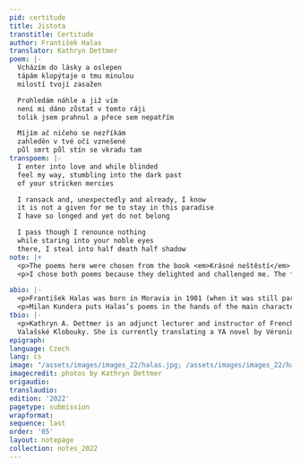 ```yaml
---
pid: certitude
title: Jistota
transtitle: Certitude
author: František Halas
translator: Kathryn Dettmer
poem: |-
  Vcházím do lásky a oslepen
  tápám klopýtaje o tmu minulou
  milostí tvojí zasažen

  Prohledám náhle a již vím
  není mi dáno zůstat v tomto ráji
  tolik jsem prahnul a přece sem nepatřím

  Míjím ač ničeho se nezříkám
  zahleděn v tvé oči vznešené
  půl smrt půl stín se vkradu tam
transpoem: |-
  I enter into love and while blinded
  feel my way, stumbling into the dark past
  of your stricken mercies

  I ransack and, unexpectedly and already, I know
  it is not a given for me to stay in this paradise
  I have so longed and yet do not belong

  I pass though I renounce nothing
  while staring into your noble eyes
  there, I steal into half death half shadow
note: |+
  <p>The poems here were chosen from the book <em>Krásné neštěstí</em> (<em>Beautiful Bad Luck</em> – or <em>Unhappiness</em>, depending on how you read it), which was first published in 2006 by one of Halas’s sons, a well-known radio presenter in the Czech Republic. The poems were published for the first time alongside the letters that Halas sent them in, to his wife, between the years 1928 and 1939. None of her correspondence is included in the volume.</p>
  <p>I chose both poems because they delighted and challenged me. The first thing I discovered is that making things rhyme in Czech is much easier than in English. I was only able to preserve the rhyme in “Whispered,” but since Halas was often accused of not being poetic enough, I figured he would not mind.</p>

abio: |-
  <p>František Halas was born in Moravia in 1901 (when it was still part of the Austro-Hungarian Empire) and died in 1949. He was an active member of the communist Czech resistance to the Nazis and wrote for the illegal communist newspaper, <em>Rudé Pravo</em>. When he died, he was a celebrated poet, an editor at Orbis Publishing House, and the head of the writers‘ union of the Ministry of Information. His poetry, however, was lyrical in nature, eventually leading to a falling out with the communist regime. He was not dialectic enough for communist tastes. During the Prague Spring of 1968, one of his sons, Ludvig Kundera (father of writer Milan Kundera), and others published a book that revived interest in Halas’s early lyric poetry.</p>
  <p>Milan Kundera puts Halas’s poems in the hands of the main character of the novel <em>The Joke</em> (<em>Žert</em>), which is how I was introduced to Halas. The protagonist wallows in the poems because he has been exiled for a bad joke. He uses them to seduce a girl, who is happier to hear them than she is with his physical advances. Halas’s poems are melodramatic and strange — my favorite kind of love poem.</p>
tbio: |-
  <p>Kathryn A. Dettmer is an adjunct lecturer and instructor of French at the University of Pennsylvania, Drexel University, and Widener University. As a Peace Corps volunteer, she had the luck to learn Czech in a castle located in the spa town of Poděbrady before teaching English in an academic high school in
  Valašské Klobouky. She is currently translating a YA novel by Véronique Tadjo from French.</p>
epigraph: 
language: Czech
lang: cs
image: "/assets/images/images_22/halas.jpg; /assets/images/images_22/halas2.JPG"
imagecredit: photos by Kathryn Dettmer
origaudio: 
translaudio: 
edition: '2022'
pagetype: submission
wrapformat: 
sequence: last
order: '05'
layout: notepage
collection: notes_2022
---
```

